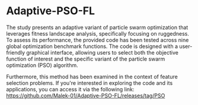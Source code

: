 # Adaptive-PSO-FL

The study presents an adaptive variant of particle swarm optimization that leverages fitness landscape analysis, specifically focusing on ruggedness. To assess its performance, the provided code has been  tested across nine global optimization benchmark functions. The code is designed with a user-friendly graphical interface, allowing users to select both the objective function of interest and the specific variant of the particle swarm optimization (PSO) algorithm.

Furthermore, this method has been examined in the context of feature selection problems. If you're interested in exploring the code and its applications, you can access it via the following link: 
https://github.com/Malek-01/Adaptive-PSO-FL/releases/tag/PSO
